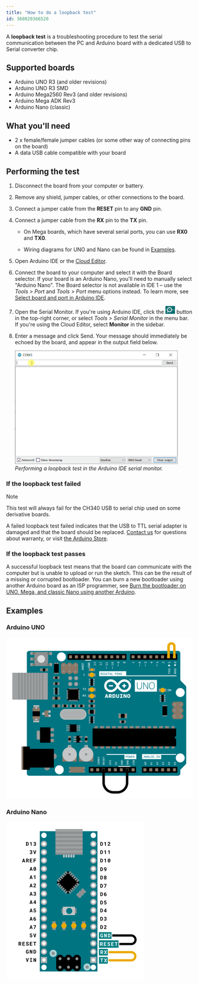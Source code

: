 ```yaml
---
title: "How to do a loopback test"
id: 360020366520
---
```


A **loopback test** is a troubleshooting procedure to test the serial communication between the PC and Arduino board with a dedicated USB to Serial converter chip.

## Supported boards

* Arduino UNO R3 (and older revisions) <!-- [X] Tested 2022-03-24 -->
* Arduino UNO R3 SMD <!-- [X] Tested 2022-03-24 -->
* Arduino Mega2560 Rev3 (and older revisions)
* Arduino Mega ADK Rev3
* Arduino Nano (classic) <!-- [X] Tested 2022-03-24 -->

## What you'll need

* 2 x female/female jumper cables (or some other way of connecting pins on the board)
* A data USB cable compatible with your board

## Performing the test

1. Disconnect the board from your computer or battery.

2. Remove any shield, jumper cables, or other connections to the board.

3. Connect a jumper cable from the **RESET** pin to any **GND** pin.

4. Connect a jumper cable from the **RX** pin to the **TX** pin.

   * On Mega boards, which have several serial ports, you can use **RX0** and **TX0**.

   * Wiring diagrams for UNO and Nano can be found in [Examples](#examples).

5. Open Arduino IDE or the [Cloud Editor](https://support.arduino.cc/hc/en-us/articles/13809101080732-Open-the-Cloud-Editor).

6. Connect the board to your computer and select it with the Board selector. If your board is an Arduino Nano, you'll need to manually select "Arduino Nano". The Board selector is not available in IDE 1 – use the _Tools > Port_ and _Tools > Port_ menu options instead. To learn more, see [Select board and port in Arduino IDE](https://support.arduino.cc/hc/en-us/articles/4406856349970-Select-board-and-port-in-Arduino-IDE).

7. Open the Serial Monitor. If you're using Arduino IDE, click the ![Serial Monitor button](img/symbol_monitor.png) button in the top-right corner, or select _Tools > Serial Monitor_ in the menu bar. If you're using the Cloud Editor, select **Monitor** in the sidebar.

8. Enter a message and click Send. Your message should immediately be echoed by the board, and appear in the output field below.

   <figure style="margin-left:0;">
    <img src="img/serial_monitor_loopback_test.gif" alt="Performing a loopback test in the Arduino IDE serial monitor.">
    <figcaption style="font-style: italic;">Performing a loopback test in the Arduino IDE serial monitor.</figcaption>
   </figure>

### If the loopback test failed

> [!NOTE]
> This test will always fail for the CH340 USB to serial chip used on some derivative boards.

A failed loopback test failed indicates that the USB to TTL serial adapter is damaged and that the board should be replaced. [Contact us](https://www.arduino.cc/en/contact-us/) for questions about warranty, or visit [the Arduino Store](https://store.arduino.cc/).

### If the loopback test passes

A successful loopback test means that the board can communicate with the computer but is unable to upload or run the sketch. This can be the result of a missing or corrupted bootloader. You can burn a new bootloader using another Arduino board as an ISP programmer, see [Burn the bootloader on UNO, Mega, and classic Nano using another Arduino](https://support.arduino.cc/hc/en-us/articles/4841602539164-Burn-the-bootloader-on-UNO-Mega-and-classic-Nano-using-another-Arduino).

<a id="examples"></a>

## Examples

### Arduino UNO

![Arduino UNO with jumper cables connecting TX-RX and RESET-GND.](img/UNO-R3-loopback-test.png)

### Arduino Nano

![Arduino Nano with jumper cables connecting TX-RX and RESET-GND.](img/Nano-loopback-test.png)
